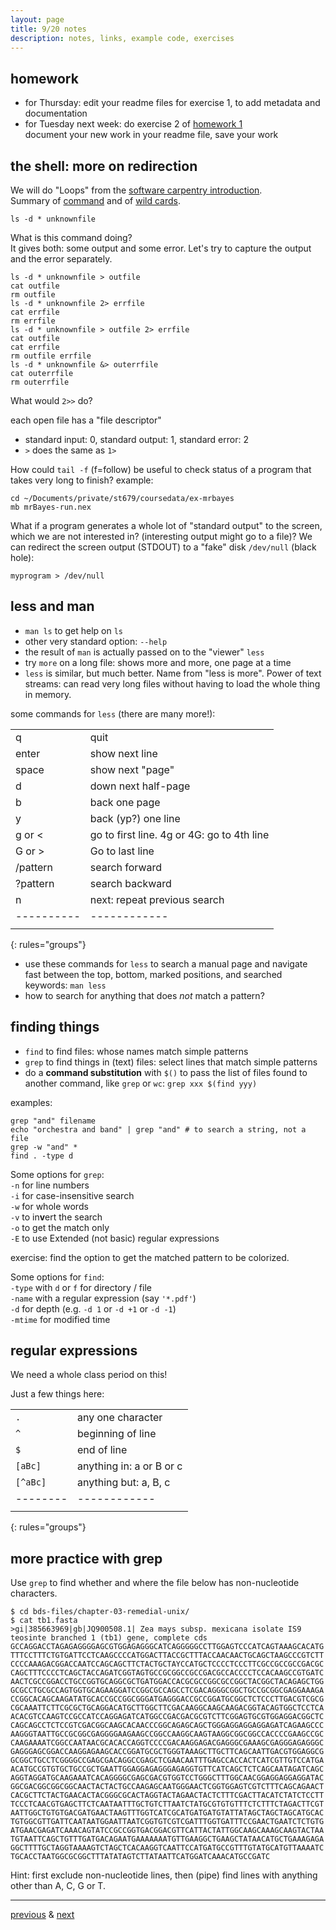 ```yaml
---
layout: page
title: 9/20 notes
description: notes, links, example code, exercises
---
```


## homework

- for Thursday: edit your readme files for exercise 1,
  to add metadata and documentation
- for Tuesday next week: do exercise 2 of [homework 1](https://github.com/UWMadison-computingtools/coursedata/tree/master/hw1-snaqTimeTests)  
  document your new work in your readme file, save your work

## the shell: more on redirection

We will do "Loops" from the
[software carpentry introduction](http://swcarpentry.github.io/shell-novice/).  
Summary of [command](notes0908.html) and of [wild cards](notes0915.html).

```shell
ls -d * unknownfile
```
What is this command doing?  
It gives both: some output and some error.
Let's try to capture the output and the error separately.

```shell
ls -d * unknownfile > outfile
cat outfile
rm outfile
ls -d * unknownfile 2> errfile
cat errfile
rm errfile
ls -d * unknownfile > outfile 2> errfile
cat outfile
cat errfile
rm outfile errfile
ls -d * unknownfile &> outerrfile
cat outerrfile
rm outerrfile
```

What would `2>>` do?

each open file has a "file descriptor"

- standard input: 0, standard output: 1, standard error: 2
- `>` does the same as `1>`

How could `tail -f` (f=follow) be useful to check status
of a program that takes very long to finish? example:

```shell
cd ~/Documents/private/st679/coursedata/ex-mrbayes
mb mrBayes-run.nex
```

What if a program generates a whole lot of "standard output"
to the screen, which we are not interested in?
(interesting output might go to a file)? We can redirect the
screen output (STDOUT) to a "fake" disk `/dev/null` (black hole):

```shell
myprogram > /dev/null
```

## less and man

- `man ls` to get help on `ls`
- other very standard option: `--help`
- the result of `man` is actually passed on to the "viewer" `less`
- try `more` on a long file: shows more and more, one page at a time
- `less` is similar, but much better. Name from "less is more".
  Power of text streams: can read very long files without having
  to load the whole thing in memory.

some commands for `less` (there are many more!):

|       |    |
|:------|:---|
| q     | quit             |
| enter | show next line   |
| space | show next "page" |
| d     | down next half-page |
| b     | back one page |
| y     | back (yp?) one line |
| g or < | go to first line. 4g or 4G: go to 4th line |
| G or > | Go to last line   |
| /pattern | search forward  |
| ?pattern | search backward |
| n        | next: repeat previous search |
|----------|------------|
|         |   |
{: rules="groups"}

- use these commands for `less` to search a manual page and
  navigate fast between the top, bottom, marked positions,
  and searched keywords: `man less`
- how to search for anything that does *not* match a pattern?

## finding things

- `find` to find files: whose names match simple patterns
- `grep` to find things in (text) files:
   select lines that match simple patterns
- do a **command substitution** with `$()` to pass the list of files found
  to another command, like `grep` or `wc`: `grep xxx $(find yyy)`

examples:

```shell
grep "and" filename
echo "orchestra and band" | grep "and" # to search a string, not a file
grep -w "and" *
find . -type d
```

Some options for `grep`:  
`-n` for line numbers  
`-i` for case-insensitive search  
`-w` for whole words  
`-v` to in**v**ert the search  
`-o` to get the match only  
`-E` to use Extended (not basic) regular expressions

exercise: find the option to get the matched pattern to be colorized.

Some options for `find`:  
`-type` with `d` or `f` for directory / file  
`-name` with a regular expression (say `'*.pdf'`)  
`-d` for depth (e.g. `-d 1` or `-d +1` or `-d -1`)  
`-mtime` for modified time  

## regular expressions

We need a whole class period on this!
<!-- http://v4.software-carpentry.org -->
Just a few things here:

|    |    |
|:---|:---|
|`.` | any one character |
|`^` | beginning of line |
|`$` | end of line |
|`[aBc]` | anything in: a or B or c |
|`[^aBc]`| anything but: a, B, c |
|--------|------------|
|        |            |
{: rules="groups"}

<!-- from Bioinformatics Data Skills, Chapter 2 (ideas) and
     Chapter 6 (example) -->

## more practice with grep

Use `grep` to find whether and where the file below has
non-nucleotide characters.

```shell
$ cd bds-files/chapter-03-remedial-unix/
$ cat tb1.fasta
>gi|385663969|gb|JQ900508.1| Zea mays subsp. mexicana isolate IS9 teosinte branched 1 (tb1) gene, complete cds
GCCAGGACCTAGAGAGGGGAGCGTGGAGAGGGCATCAGGGGGCCTTGGAGTCCCATCAGTAAAGCACATG
TTTCCTTTCTGTGATTCCTCAAGCCCCATGGACTTACCGCTTTACCAACAACTGCAGCTAAGCCCGTCTT
CCCCAAAGACGGACCAATCCAGCAGCTTCTACTGCTAYCCATGCTCCCCTCCCTTCGCCGCCGCCGACGC
CAGCTTTCCCCTCAGCTACCAGATCGGTAGTGCCGCGGCCGCCGACGCCACCCCTCCACAAGCCGTGATC
AACTCGCCGGACCTGCCGGTGCAGGCGCTGATGGACCACGCGCCGGCGCCGGCTACGGCTACAGAGCTGG
GCGCCTGCGCCAGTGGTGCAGAAGGATCCGGCGCCAGCCTCGACAGGGCGGCTGCCGCGGCGAGGAAAGA
CCGGCACAGCAAGATATGCACCGCCGGCGGGATGAGGGACCGCCGGATGCGGCTCTCCCTTGACGTCGCG
CGCAAATTCTTCGCGCTGCAGGACATGCTTGGCTTCGACAAGGCAAGCAAGACGGTACAGTGGCTCCTCA
ACACGTCCAAGTCCGCCATCCAGGAGATCATGGCCGACGACGCGTCTTCGGAGTGCGTGGAGGACGGCTC
CAGCAGCCTCTCCGTCGACGGCAAGCACAACCCGGCAGAGCAGCTGGGAGGAGGAGGAGATCAGAAGCCC
AAGGGTAATTGCCGCGGCGAGGGGAAGAAGCCGGCCAAGGCAAGTAAGGCGGCGGCCACCCCGAAGCCGC
CAAGAAAATCGGCCAATAACGCACACCAGGTCCCCGACAAGGAGACGAGGGCGAAAGCGAGGGAGAGGGC
GAGGGAGCGGACCAAGGAGAAGCACCGGATGCGCTGGGTAAAGCTTGCTTCAGCAATTGACGTGGAGGCG
GCGGCTGCCTCGGGGCCGAGCGACAGGCCGAGCTCGAACAATTTGAGCCACCACTCATCGTTGTCCATGA
ACATGCCGTGTGCTGCCGCTGAATTGGAGGAGAGGGAGAGGTGTTCATCAGCTCTCAGCAATAGATCAGC
AGGTAGGATGCAAGAAATCACAGGGGCGAGCGACGTGGTCCTGGGCTTTGGCAACGGAGGAGGAGGATAC
GGCGACGGCGGCGGCAACTACTACTGCCAAGAGCAATGGGAACTCGGTGGAGTCGTCTTTCAGCAGAACT
CACGCTTCTACTGAACACTACGGGCGCACTAGGTACTAGAACTACTCTTTCGACTTACATCTATCTCCTT
TCCCTCAACGTGAGCTTCTCAATAATTTGCTGTCTTAATCTATGCGTGTGTTTCTCTTTCTAGACTTCGT
AATTGGCTGTGTGACGATGAACTAAGTTTGGTCATCGCATGATGATGTATTATAGCTAGCTAGCATGCAC
TGTGGCGTTGATTCAATAATGGAATTAATCGGTGTCGTCGATTTGGTGATTTCCGAACTGAATCTCTGTG
ATGAACGAGATCAAACAGTATCCGCCGGTGACGGACGTTCATTACTATTGGCAAGCAAAGCAAGTACTAA
TGTAATTCAGCTGTTTGATGACAGAATGAAAAAAATGTTGAAGGCTGAAGCTATAACATGCTGAAAGAGA
GGCTTTTGCTAGGTAAAAGTCTAGCTCACAAGGTCAATTCCATGATGCCGTTTGTATGCATGTTAAAATC
TGCACCTAATGGCGCGGCTTTATATAGTCTTATAATTCATGGATCAAACATGCCGATC
```
Hint: first exclude non-nucleotide lines, then (pipe) find lines with
anything other than A, C, G or T.

<!--
```shell
grep -v "^>" tb1.fasta | grep --color -i "[^ATCG]"
```
Y is for pYrimidine bases: C or T.
-->


---
[previous](notes0915.html) & [next](notes0922.html)
